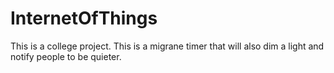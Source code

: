 # InternetOfThings
This is a college project.
This is a migrane timer that will also dim a light and notify people to be quieter.
